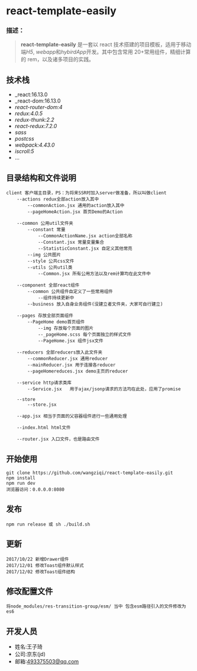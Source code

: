 <!--
 * @Author: your name
 * @Date: 2020-05-10 19:09:11
 * @LastEditTime: 2020-05-16 21:52:29
 * @LastEditors: your name
 * @Description: In User Settings Edit
 * @FilePath: /react-template-easily/README.md
-->

# react-template-easily

### 描述：

> **react-template-easily** 是一套以 react 技术搭建的项目模板，适用于移动端*H5*, *webapp*和*hybirdApp*开发。其中包含常用 20+常用组件，精细计算的 rem，以及诸多项目的实践。

## 技术栈

-   \_react:16.13.0
-   \_react-dom:16.13.0
-   _react-router-dom:4_
-   _redux:4.0.5_
-   _redux-thunk:2.2_
-   _react-redux:7.2.0_
-   _sass_
-   _postcss_
-   _webpack:4.43.0_
-   _iscroll:5_
-   ...

## 目录结构和文件说明

    client 客户端主目录，PS：为将来SSR时加入server做准备，所以叫做client
    	--actions redux全部action放入其中
    		--commonAction.jsx 通用的action放入其中
    		--pageHomeAction.jsx 首页Demo的Action

    	--common 公用util文件夹
    		--constant 常量
    			--CommonActionName.jsx action全部名称
    			--Constant.jsx 常量变量集合
    			--StatisticConstant.jsx 自定义其他常亮
    		--img 公共图片
    		--style 公共css文件
    		--utils 公共util类
    			--Common.jsx 所有公用方法以及rem计算均在此文件中

    	--component 全部react组件
    		--common 公共组件自定义了一些常用组件
    			--组件持续更新中
    		--business 放入自身业务组件(没建立者文件夹，大家可自行建立)

    	--pages 存放全部页面组件
    		--PageHome demo首页组件
    			--img 存放每个页面的图片
    			--_pageHome.scss 每个页面独立的样式文件
    			--PageHome.jsx 组件jsx文件

    	--reducers 全部reducers放入此文件夹
    		--commonReducer.jsx 通用reducer
    		--mainReducer.jsx 用于连接各reducer
    		--pageHomereduces.jsx demo主页的reducer

    	--service http请求类库
    		--Service.jsx	用于ajax/jsonp请求的方法均在此处，应用了promise

    	--store
    		--store.jsx

    	--app.jsx 相当于页面的父容器组件进行一些通用处理

    	--index.html html文件

    	--router.jsx 入口文件，也是路由文件

## 开始使用

    git clone https://github.com/wangziqi/react-template-easily.git
    npm install
    npm run dev
    浏览器访问：0.0.0.0:8080

## 发布

    npm run release 或 sh ./build.sh

## 更新

    2017/10/22 新增Drawer组件
    2017/12/01 修改Toast组件默认样式
    2017/12/02 修改Toast组件结构

## 修改配置文件

    将node_modules/res-transition-group/esm/ 当中 包含esm路径引入的文件修改为es6

## 开发人员

-   姓名:王子琦
-   公司:京东(jd)
-   邮箱:493375503@qq.com
